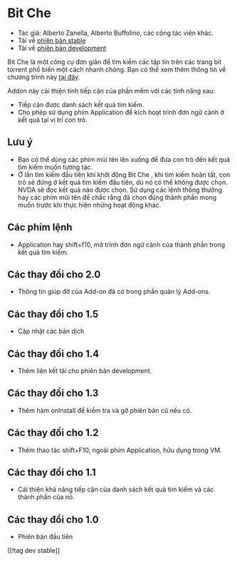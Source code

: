 # Bit Che #
*   Tác giả: Alberto Zanella, Alberto Buffolino, các cộng tác viên khác.
*   Tải về [phiên bản stable][1]
*   Tải về [phiên bản development][3]

Bit Che là một công cụ đơn giản để tìm kiếm các tập tin trên các trang bit
torrent phổ biến một cách nhanh chóng.  Bạn có thể xem thêm thông tin về
chương trình này [tại đây][2].

Addon  này cải thiện tính tiếp cận của phần mềm với các tính năng sau:

*   Tiếp cận được danh sách kết quả tìm kiếm.
*   Cho phép sử dụng phím Application để kích hoạt trình đơn ngữ cảnh ở kết
    quả tại vị trí con trỏ.


## Lưu ý ##
*   Bạn có thể dùng các phím mũi tên lên xuống  để đưa con trỏ đến kết quả
    tìm kiếm muốn tương tác.
*   Ở lần tìm kiếm đầu tiên khi khởi động Bit Che , khi tìm kiếm hoàn tất,
    con trỏ sẽ đứng ở kết quả tìm kiếm đầu tiên, dù nó có thể không được
    chọn. NVDA sẽ đọc kết quả nào được chọn. Sử dụng các lệnh thông thường
    hay các phím mũi tên để chắc rằng đã chọn đúng thành phần mong muốn
    trước khi thực hiện những hoạt động khác.


## Các phím lệnh ##
*   Application hay shift+f10, mở trình đơn ngữ cảnh của thành phần trong
    kết quả tìm kiếm.


## Các thay đổi cho 2.0 ##
*   Thông tin giúp đỡ của Add-on đã có trong phần quản lý Add-ons.

## Các thay đổi cho 1.5 ##
*   Cập nhật các bản dịch

## Các thay đổi cho 1.4 ##
*   Thêm liên kết tải cho phiên bản  development.

## Các thay đổi cho 1.3 ##
*   Thêm hàm onInstall để kiểm tra và gỡ phiên bản cũ nếu có.

## Các thay đổi cho 1.2 ##
*   Thêm thao tác shift+F10, ngoài phím Application, hữu dụng trong VM.

## Các thay đổi cho 1.1 ##
*   Cải thiện khả năng tiếp cận của danh sách kết quả tìm kiếm và các thành
    phần của nó.

## Các thay đổi cho 1.0 ##
*   Phiên bản đầu tiên

[[!tag dev stable]]

[1]: https://addons.nvda-project.org/files/get.php?file=bc

[2]: http://www.convivea.com

[3]: https://addons.nvda-project.org/files/get.php?file=bc-dev
